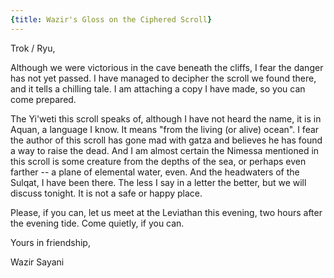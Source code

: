 ```yaml
---
{title: Wazir's Gloss on the Ciphered Scroll}
---
```

Trok / Ryu,

Although we were victorious in the cave beneath the cliffs, I fear the danger has not yet passed. I have managed to decipher the scroll we found there, and it tells a chilling tale. I am attaching a copy I have made, so you can come prepared.

The Yi'weti this scroll speaks of, although I have not heard the name, it is in Aquan, a language I know. It means "from the living (or alive) ocean". I fear the author of this scroll has gone mad with gatza and believes he has found a way to raise the dead. And I am almost certain the Nimessa mentioned in this scroll is some creature from the depths of the sea, or perhaps even farther -- a plane of elemental water, even. And the headwaters of the Sulqat, I have been there. The less I say in a letter the better, but we will discuss tonight. It is not a safe or happy place.

Please, if you can, let us meet at the Leviathan this evening, two hours after the evening tide. Come quietly, if you can.  

Yours in friendship,

Wazir Sayani